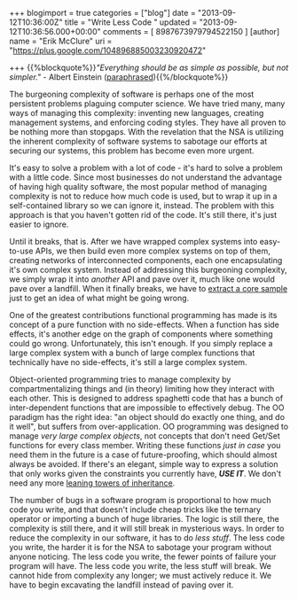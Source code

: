 +++
blogimport = true
categories = ["blog"]
date = "2013-09-12T10:36:00Z"
title = "Write Less Code  "
updated = "2013-09-12T10:36:56.000+00:00"
comments = [ 8987673979794522150 ]
[author]
name = "Erik McClure"
uri = "https://plus.google.com/104896885003230920472"

+++
{{%blockquote%}}*"Everything should be as simple as possible, but not simpler."* - Albert Einstein ([paraphrased](http://quoteinvestigator.com/2011/05/13/einstein-simple/#more-2363)){{%/blockquote%}}

The burgeoning complexity of software is perhaps one of the most persistent problems plaguing computer science. We have tried many, many ways of managing this complexity: inventing new languages, creating management systems, and enforcing coding styles. They have all proven to be nothing more than stopgaps. With the revelation that the NSA is utilizing the inherent complexity of software systems to sabotage our efforts at securing our systems, this problem has become even more urgent.

It's easy to solve a problem with a lot of code - it's hard to solve a problem with a little code. Since most businesses do not understand the advantage of having high quality software, the most popular method of managing complexity is not to reduce how much code is used, but to wrap it up in a self-contained library so we can ignore it, instead. The problem with this approach is that you haven't gotten rid of the code. It's still there, it's just easier to ignore.

Until it breaks, that is. After we have wrapped complex systems into easy-to-use APIs, we then build even more complex systems on top of them, creating networks of interconnected components, each one encapsulating it's own complex system. Instead of addressing this burgeoning complexity, we simply wrap it into *another* API and pave over it, much like one would pave over a landfill. When it finally breaks, we have to [extract a core sample](http://ptrthomas.files.wordpress.com/2006/06/jtrac-callstack1.png?w=630) just to get an idea of what might be going wrong.

One of the greatest contributions functional programming has made is its concept of a pure function with no side-effects. When a function has side effects, it's another edge on the graph of components where something could go wrong. Unfortunately, this isn't enough. If you simply replace a large complex system with a bunch of large complex functions that technically have no side-effects, it's still a large complex system.

Object-oriented programming tries to manage complexity by compartmentalizing things and (in theory) limiting how they interact with each other. This is designed to address spaghetti code that has a bunch of inter-dependent functions that are impossible to effectively debug. The OO paradigm has the right idea: "an object should do exactly one thing, and do it well", but suffers from over-application. OO programming was designed to manage *very large complex objects*, not concepts that don't need Get/Set functions for every class member. Writing these functions *just in case* you need them in the future is a case of future-proofing, which should almost always be avoided. If there's an elegant, simple way to express a solution that only works given the constraints you currently have, ***USE IT***. We don't need any more [leaning towers of inheritance](http://limejuice.fastmail.fm/expand-all-example.png).

The number of bugs in a software program is proportional to how much code you write, and that doesn't include cheap tricks like the ternary operator or importing a bunch of huge libraries. The logic is still there, the complexity is still there, and it will still break in mysterious ways. In order to reduce the complexity in our software, it has to do *less stuff*. The less code you write, the harder it is for the NSA to sabotage your program without anyone noticing. The less code you write, the fewer points of failure your program will have. The less code you write, the less stuff will break. We cannot hide from complexity any longer; we must actively reduce it. We have to begin excavating the landfill instead of paving over it.
